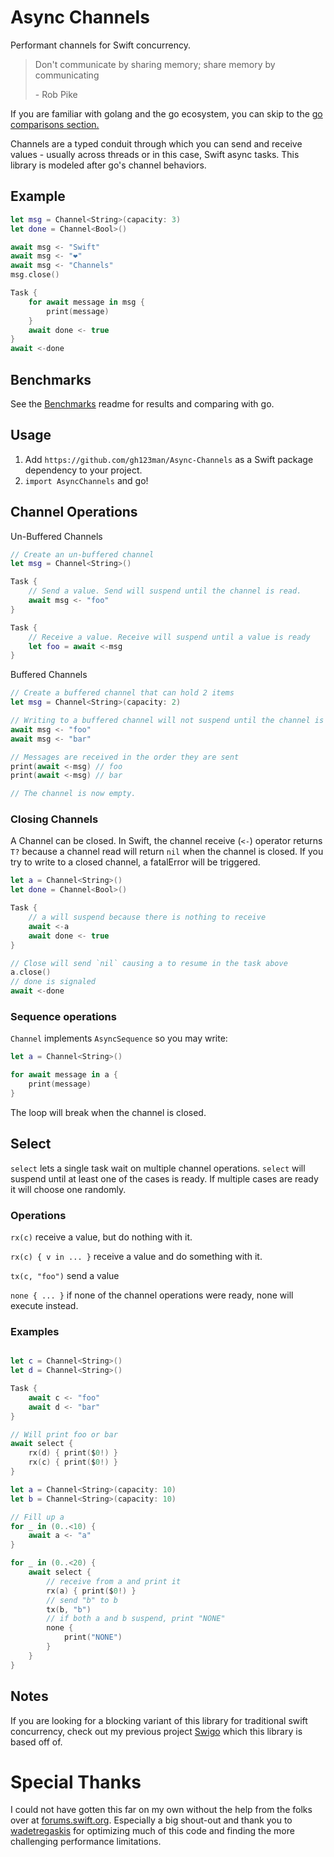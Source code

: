 # Async Channels

Performant channels for Swift concurrency.


> Don't communicate by sharing memory; share memory by communicating
> 
> \- Rob Pike

If you are familiar with golang and the go ecosystem, you can skip to the [go comparisons section.](/GolangVsSwift.md)

Channels are a typed conduit through which you can send and receive values - usually across threads or in this case, Swift async tasks. This library is modeled after go's channel behaviors. 

## Example

```swift
let msg = Channel<String>(capacity: 3)
let done = Channel<Bool>()

await msg <- "Swift"
await msg <- "❤️"
await msg <- "Channels"
msg.close()

Task {
    for await message in msg {
        print(message)
    }
    await done <- true
}
await <-done
```

## Benchmarks

See the [Benchmarks](/Benchmarks/) readme for results and comparing with go. 

## Usage

1. Add `https://github.com/gh123man/Async-Channels` as a Swift package dependency to your project. 
2. `import AsyncChannels` and go!

## Channel Operations


Un-Buffered Channels
```swift
// Create an un-buffered channel
let msg = Channel<String>()

Task {
    // Send a value. Send will suspend until the channel is read. 
    await msg <- "foo" 
}

Task {
    // Receive a value. Receive will suspend until a value is ready
    let foo = await <-msg
}
```

Buffered Channels
```swift
// Create a buffered channel that can hold 2 items
let msg = Channel<String>(capacity: 2)

// Writing to a buffered channel will not suspend until the channel is full
await msg <- "foo" 
await msg <- "bar" 

// Messages are received in the order they are sent
print(await <-msg) // foo
print(await <-msg) // bar

// The channel is now empty. 
```

### Closing Channels

A Channel can be closed. In Swift, the channel receive (`<-`) operator returns `T?` because a channel read will return `nil` when the channel is closed. If you try to write to a closed channel, a fatalError will be triggered.

```swift
let a = Channel<String>()
let done = Channel<Bool>()

Task {
    // a will suspend because there is nothing to receive
    await <-a 
    await done <- true
}

// Close will send `nil` causing a to resume in the task above
a.close() 
// done is signaled 
await <-done
```

### Sequence operations 

`Channel` implements `AsyncSequence` so you may write:
```swift
let a = Channel<String>() 

for await message in a {
    print(message)
}
```

The loop will break when the channel is closed. 

## Select

`select` lets a single task wait on multiple channel operations. `select` will suspend until at least one of the cases is ready. If multiple cases are ready it will choose one randomly. 

### Operations

`rx(c)` receive a value, but do nothing with it. 

`rx(c) { v in ... }` receive a value and do something with it. 

`tx(c, "foo")` send a value

`none { ... }` if none of the channel operations were ready, none will execute instead. 

### Examples

```swift

let c = Channel<String>()
let d = Channel<String>()

Task {
    await c <- "foo"
    await d <- "bar"
}

// Will print foo or bar
await select {
    rx(d) { print($0!) }
    rx(c) { print($0!) }
}
```

```swift 
let a = Channel<String>(capacity: 10)
let b = Channel<String>(capacity: 10)

// Fill up a
for _ in (0..<10) {
    await a <- "a"
}

for _ in (0..<20) {
    await select {
        // receive from a and print it
        rx(a) { print($0!) }
        // send "b" to b
        tx(b, "b")
        // if both a and b suspend, print "NONE"
        none {
            print("NONE")
        }
    }
}
```

## Notes

If you are looking for a blocking variant of this library for traditional swift concurrency, check out my previous project [Swigo](https://github.com/gh123man/Swigo) which this library is based off of. 


# Special Thanks

I could not have gotten this far on my own without the help from the folks over at [forums.swift.org](https://forums.swift.org/t/async-channels-for-swift-concurrency/70752). Especially a big shout-out and thank you to [wadetregaskis](https://forums.swift.org/u/wadetregaskis/summary) for optimizing much of this code and finding the more challenging performance limitations. 
